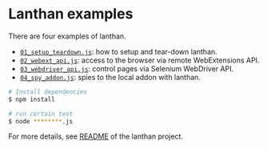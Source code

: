 # Lanthan examples

There are four examples of lanthan.

- [`01_setup_teardown.js`][01_setup_teardown.js]: how to setup and tear-down lanthan.
- [`02_webext_api.js`][02_webext_api.js]: access to the browser via remote WebExtensions API.
- [`03_webdriver_api.js`][03_webdriver_api.js]: control pages via Selenium WebDriver API.
- [`04_spy_addon.js`][04_spy_addon.js]: spies to the local addon with lanthan.

```sh
# Install dependencies
$ npm install

# run certain test
$ node ********.js
```

For more details, see [README][README.md] of the lanthan project.

[01_setup_teardown.js]: https://github.com/ueokande/lanthan/blob/master/examples/01_setup_teardown.js
[02_webext_api.js]: https://github.com/ueokande/lanthan/blob/master/examples/02_webext_api.js
[03_webdriver_api.js]: https://github.com/ueokande/lanthan/blob/master/examples/03_webdriver_api.js
[04_spy_addon.js]: https://github.com/ueokande/lanthan/blob/master/examples/04_spy_addon.js
[README.md]: https://github.com/ueokande/lanthan/blob/master/README.md
